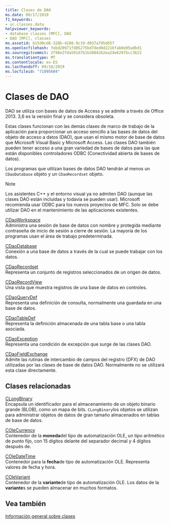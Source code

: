 ```yaml
---
title: Clases de DAO
ms.date: 09/17/2019
f1_keywords:
- vc.classes.data
helpviewer_keywords:
- database classes [MFC], DAO
- DAO [MFC], classes
ms.assetid: b15d0cd6-328b-4288-9c19-d037a795db57
ms.openlocfilehash: febd20971fd85275bd7ded0d2216fab0e05adbd1
ms.sourcegitcommit: 2f96e2fda591d7b1b28842b2ea24e6297bcc3622
ms.translationtype: MT
ms.contentlocale: es-ES
ms.lasthandoff: 09/18/2019
ms.locfileid: "71095604"
---
```

# <a name="dao-classes"></a>Clases de DAO

DAO se utiliza con bases de datos de Access y se admite a través de Office 2013. 3,6 es la versión final y se considera obsoleta.

Estas clases funcionan con las demás clases de marco de trabajo de la aplicación para proporcionar un acceso sencillo a las bases de datos del objeto de acceso a datos (DAO), que usan el mismo motor de base de datos que Microsoft Visual Basic y Microsoft Access. Las clases DAO también pueden tener acceso a una gran variedad de bases de datos para las que están disponibles controladores ODBC (Conectividad abierta de bases de datos).

Los programas que utilizan bases de datos DAO tendrán al menos un `CDaoDatabase` objeto y un `CDaoRecordset` objeto.

> [!NOTE]
>  Los asistentes C++ y el entorno visual ya no admiten DAO (aunque las clases DAO están incluidas y todavía se pueden usar). Microsoft recomienda usar ODBC para los nuevos proyectos de MFC. Solo se debe utilizar DAO en el mantenimiento de las aplicaciones existentes.

[CDaoWorkspace](../mfc/reference/cdaoworkspace-class.md)<br/>
Administra una sesión de base de datos con nombre y protegida mediante contraseña de inicio de sesión a cierre de sesión. La mayoría de los programas usan el área de trabajo predeterminada.

[CDaoDatabase](../mfc/reference/cdaodatabase-class.md)<br/>
Conexión a una base de datos a través de la cual se puede trabajar con los datos.

[CDaoRecordset](../mfc/reference/cdaorecordset-class.md)<br/>
Representa un conjunto de registros seleccionados de un origen de datos.

[CDaoRecordView](../mfc/reference/cdaorecordview-class.md)<br/>
Una vista que muestra registros de una base de datos en controles.

[CDaoQueryDef](../mfc/reference/cdaoquerydef-class.md)<br/>
Representa una definición de consulta, normalmente una guardada en una base de datos.

[CDaoTableDef](../mfc/reference/cdaotabledef-class.md)<br/>
Representa la definición almacenada de una tabla base o una tabla asociada.

[CDaoException](../mfc/reference/cdaoexception-class.md)<br/>
Representa una condición de excepción que surge de las clases DAO.

[CDaoFieldExchange](../mfc/reference/cdaofieldexchange-class.md)<br/>
Admite las rutinas de intercambio de campos del registro (DFX) de DAO utilizadas por las clases de base de datos DAO. Normalmente no se utilizará esta clase directamente.

## <a name="related-classes"></a>Clases relacionadas

[CLongBinary](../mfc/reference/clongbinary-class.md)<br/>
Encapsula un identificador para el almacenamiento de un objeto binario grande (BLOB), como un mapa de bits. `CLongBinary`los objetos se utilizan para administrar objetos de datos de gran tamaño almacenados en tablas de base de datos.

[COleCurrency](../mfc/reference/colecurrency-class.md)<br/>
Contenedor de la **moneda**del tipo de automatización OLE, un tipo aritmético de punto fijo, con 15 dígitos delante del separador decimal y 4 dígitos después de.

[COleDateTime](../atl-mfc-shared/reference/coledatetime-class.md)<br/>
Contenedor para la **fecha**de tipo de automatización OLE. Representa valores de fecha y hora.

[COleVariant](../mfc/reference/colevariant-class.md)<br/>
Contenedor de la **variante**de tipo de automatización OLE. Los datos de la **variante**s se pueden almacenar en muchos formatos.

## <a name="see-also"></a>Vea también

[Información general sobre clases](../mfc/class-library-overview.md)
